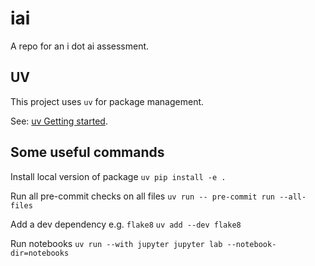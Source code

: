 # iai
A repo for an i dot ai assessment.

## UV

This project uses `uv` for package management.

See: [uv Getting started](https://docs.astral.sh/uv/getting-started/).

## Some useful commands

Install local version of package
`uv pip install -e .`

Run all pre-commit checks on all files
`uv run -- pre-commit run --all-files`

Add a dev dependency e.g. `flake8`
`uv add --dev flake8`

Run notebooks
`uv run --with jupyter jupyter lab --notebook-dir=notebooks`
